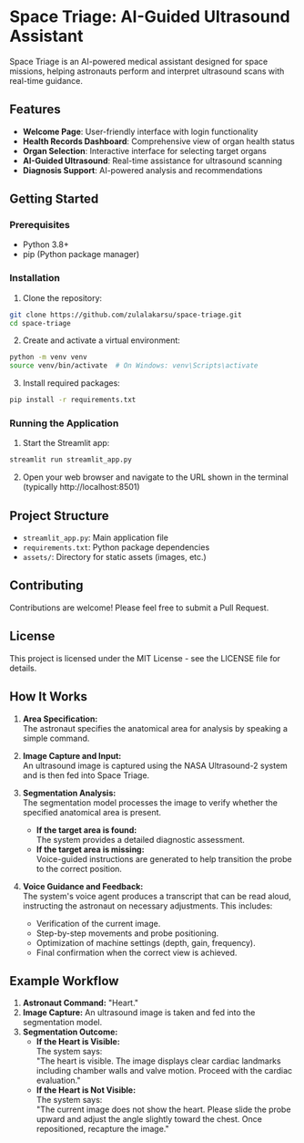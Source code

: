 # Space Triage: AI-Guided Ultrasound Assistant

Space Triage is an AI-powered medical assistant designed for space missions, helping astronauts perform and interpret ultrasound scans with real-time guidance.

## Features

- **Welcome Page**: User-friendly interface with login functionality
- **Health Records Dashboard**: Comprehensive view of organ health status
- **Organ Selection**: Interactive interface for selecting target organs
- **AI-Guided Ultrasound**: Real-time assistance for ultrasound scanning
- **Diagnosis Support**: AI-powered analysis and recommendations

## Getting Started

### Prerequisites

- Python 3.8+
- pip (Python package manager)

### Installation

1. Clone the repository:
```bash
git clone https://github.com/zulalakarsu/space-triage.git
cd space-triage
```

2. Create and activate a virtual environment:
```bash
python -m venv venv
source venv/bin/activate  # On Windows: venv\Scripts\activate
```

3. Install required packages:
```bash
pip install -r requirements.txt
```

### Running the Application

1. Start the Streamlit app:
```bash
streamlit run streamlit_app.py
```

2. Open your web browser and navigate to the URL shown in the terminal (typically http://localhost:8501)

## Project Structure

- `streamlit_app.py`: Main application file
- `requirements.txt`: Python package dependencies
- `assets/`: Directory for static assets (images, etc.)

## Contributing

Contributions are welcome! Please feel free to submit a Pull Request.

## License

This project is licensed under the MIT License - see the LICENSE file for details.

## How It Works

1. **Area Specification:**  
   The astronaut specifies the anatomical area for analysis by speaking a simple command.

2. **Image Capture and Input:**  
   An ultrasound image is captured using the NASA Ultrasound-2 system and is then fed into Space Triage.

3. **Segmentation Analysis:**  
   The segmentation model processes the image to verify whether the specified anatomical area is present.  
   - **If the target area is found:**  
     The system provides a detailed diagnostic assessment.
   - **If the target area is missing:**  
     Voice-guided instructions are generated to help transition the probe to the correct position.

4. **Voice Guidance and Feedback:**  
   The system's voice agent produces a transcript that can be read aloud, instructing the astronaut on necessary adjustments. This includes:
   - Verification of the current image.
   - Step-by-step movements and probe positioning.
   - Optimization of machine settings (depth, gain, frequency).
   - Final confirmation when the correct view is achieved.

## Example Workflow

1. **Astronaut Command:** "Heart."
2. **Image Capture:** An ultrasound image is taken and fed into the segmentation model.
3. **Segmentation Outcome:**
   - **If the Heart is Visible:**  
     The system says:  
     "The heart is visible. The image displays clear cardiac landmarks including chamber walls and valve motion. Proceed with the cardiac evaluation."
   - **If the Heart is Not Visible:**  
     The system says:  
     "The current image does not show the heart. Please slide the probe upward and adjust the angle slightly toward the chest. Once repositioned, recapture the image."
